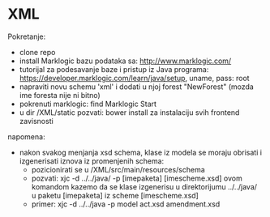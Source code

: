 # XML

Pokretanje:
- clone repo
- install Marklogic bazu podataka sa: http://www.marklogic.com/
- tutorijal za podesavanje baze i pristup iz Java programa: https://developer.marklogic.com/learn/java/setup, uname, pass: root
- napraviti novu schemu 'xml' i dodati u njoj forest "NewForest" (mozda ime foresta nije ni bitno)
- pokrenuti marklogic: find Marklogic Start
- u dir /XML/static pozvati: bower install za instalaciju svih frontend zavisnosti

napomena:
- nakon svakog menjanja xsd schema, klase iz modela se moraju obrisati i izgenerisati iznova iz promenjenih schema:
  - pozicionirati se u /XML/src/main/resources/schema
  - pozvati: xjc -d ../../java/ -p [imepaketa] [imescheme.xsd]    ovom komandom kazemo da se klase izgenerisu u direktorijumu ../../java/ u paketu [imepaketa] iz scheme [imescheme.xsd]
  - primer: xjc -d ../../java -p model act.xsd amendment.xsd